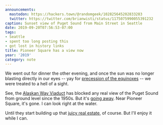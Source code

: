 ```yaml
---
announcements:
  mastodon: https://hackers.town/@randomgeek/102825645202833283
  twitter: https://twitter.com/brianwisti/status/1175075990055391232
caption: Sunset view of Puget Sound from Main Street in Seattle
date: 2019-09-20T07:56:53-07:00
tags:
- Seattle
- spent too long posting this
- got lost in history links
title: Pioneer Square has a view now
year: '2019'
category: note
---
```


We went out for dinner the other evening, and once the sun was no longer blasting directly in our eyes -- yay
for [precession of the equinoxes][] -- we were treated to a hell of a sight.

[precession of the equinoxes]: https://www.britannica.com/science/precession-of-the-equinoxes

See, the [Alaskan Way Viaduct][] has blocked any real view of the Puget Sound from ground level since the 1950s.
But it's [going away][]. Near Pioneer Square, it's gone. I can look right at the water.

[Alaskan Way Viaduct]: https://www.seattlepi.com/local/transportation/article/Photos-65-years-of-the-Alaskan-Way-Viaduct-13284852.php
[going away]: https://www.wsdot.wa.gov/Projects/Viaduct/

Until they start building up that [juicy real estate][], of course. But I'll enjoy it while I can.

[juicy real estate]: https://www.realchangenews.org/2019/03/13/goodbye-viaduct-hello-prime-real-estate
